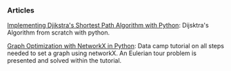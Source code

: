 ### Articles

[Implementing Djikstra's Shortest Path Algorithm with Python](http://benalexkeen.com/implementing-djikstras-shortest-path-algorithm-with-python/): Dijsktra's Algorithm from scratch with python.

[Graph Optimization with NetworkX in Python](https://www.datacamp.com/community/tutorials/networkx-python-graph-tutorial): Data camp tutorial on all steps needed to set a graph using networkX. An Eulerian tour problem is presented and solved within the tutorial.